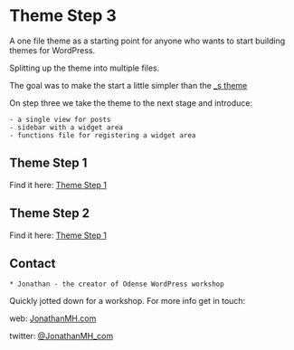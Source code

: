 # Theme Step 3
A one file theme as a starting point for anyone who wants to start building themes for WordPress.

Splitting up the theme into multiple files.

The goal was to make the start a little simpler than the [\_s theme](http://underscores.me/)

On step three we take the theme to the next stage and introduce:

	- a single view for posts
	- sidebar with a widget area
	- functions file for registering a widget area

## Theme Step 1
Find it here: [Theme Step 1](https://github.com/JonathanMH/theme_step_1)

## Theme Step 2
Find it here: [Theme Step 1](https://github.com/JonathanMH/theme_step_2)

## Contact
	* Jonathan - the creator of Odense WordPress workshop
Quickly jotted down for a workshop. For more info get in touch:

web: [JonathanMH.com](http://jonathanmh.com)

twitter: [@JonathanMH_com](https://twitter.com/JonathanMH_com)

